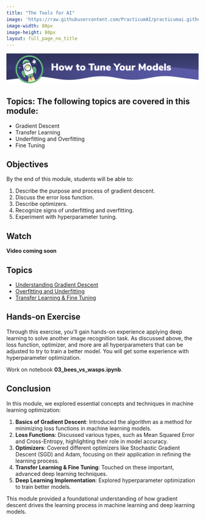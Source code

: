 ```yaml
---
title: "The Tools for AI"
image: 'https://raw.githubusercontent.com/PracticumAI/practicumai.github.io/main/images/icons/practicumai_deep_learning.png'
image-width: 80px
image-height: 80px
layout: full_page_no_title
---
```


![How to tune your models banner](/images/dlf_how_to_tune_banner.png)

## Topics: The following topics are covered in this module:

* Gradient Descent
* Transfer Learning
* Underfitting and Overfitting
* Fine Tuning

## Objectives

By the end of this module, students will be able to:

1. Describe the purpose and process of gradient descent.
1. Discuss the error loss function.
1. Describe optimizers.
1. Recognize signs of underfitting and overfitting.
1. Experiment with hyperparameter tuning.

## Watch

**Video coming soon**

## Topics

* [Understanding Gradient Descent](/deep_learning/03.1_gradient_descent/)
* [Overfitting and Underfitting](/deep_learning/03.2_overfitting_underfitting/)
* [Transfer Learning & Fine Tuning](/deep_learning/03.3_transfer_learning/)

## Hands-on Exercise

Through this exercise, you'll gain hands-on experience applying deep learning to solve another image recognition task. As discussed above, the loss function, optimizer, and more are all hyperparameters that can be adjusted to try to train a better model. You will get some experience with hyperparameter optimization.

Work on notebook **03_bees_vs_wasps.ipynb**.

## Conclusion

In this module, we explored essential concepts and techniques in machine learning optimization:

1. **Basics of Gradient Descent**: Introduced the algorithm as a method for minimizing loss functions in machine learning models.
1. **Loss Functions**: Discussed various types, such as Mean Squared Error and Cross-Entropy, highlighting their role in model accuracy.
1. **Optimizers**: Covered different optimizers like Stochastic Gradient Descent (SGD) and Adam, focusing on their application in refining the learning process.
1. **Transfer Learning & Fine Tuning**: Touched on these important, advanced deep learning techniques.
1. **Deep Learning Implementation**: Explored hyperparameter optimization to train better models.

This module provided a foundational understanding of how gradient descent drives the learning process in machine learning and deep learning models.

